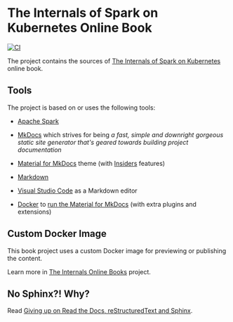 # The Internals of Spark on Kubernetes Online Book

[![CI](https://github.com/jaceklaskowski/spark-kubernetes-book/workflows/ci/badge.svg)](https://github.com/jaceklaskowski/spark-kubernetes-book/actions)

The project contains the sources of [The Internals of Spark on Kubernetes](https://jaceklaskowski.github.io/spark-kubernetes-book) online book.

## Tools

The project is based on or uses the following tools:

* [Apache Spark](https://spark.apache.org/)

* [MkDocs](https://www.mkdocs.org/) which strives for being _a fast, simple and downright gorgeous static site generator that's geared towards building project documentation_

* [Material for MkDocs](https://squidfunk.github.io/mkdocs-material/) theme (with [Insiders](https://squidfunk.github.io/mkdocs-material/insiders/) features)

* [Markdown](https://commonmark.org/help/)

* [Visual Studio Code](https://code.visualstudio.com/) as a Markdown editor

* [Docker](https://www.docker.com/) to [run the Material for MkDocs](https://squidfunk.github.io/mkdocs-material/getting-started/#with-docker-recommended) (with extra plugins and extensions)

## Custom Docker Image

This book project uses a custom Docker image for previewing or publishing the content.

Learn more in [The Internals Online Books](https://books.japila.pl/#custom-docker-image) project.

## No Sphinx?! Why?

Read [Giving up on Read the Docs, reStructuredText and Sphinx](https://medium.com/@jaceklaskowski/giving-up-on-read-the-docs-restructuredtext-and-sphinx-674961804641).
